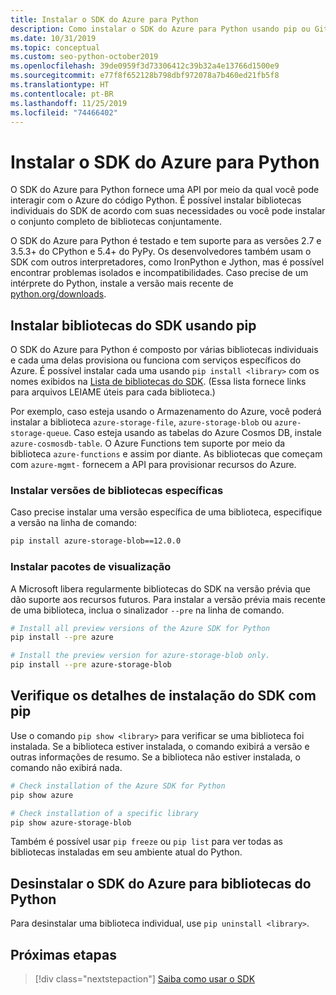 ```yaml
---
title: Instalar o SDK do Azure para Python
description: Como instalar o SDK do Azure para Python usando pip ou GitHub. O SDK do Azure pode ser instalado como bibliotecas individuais ou como um pacote completo.
ms.date: 10/31/2019
ms.topic: conceptual
ms.custom: seo-python-october2019
ms.openlocfilehash: 39de0959f3d73306412c39b32a4e13766d1500e9
ms.sourcegitcommit: e77f8f652128b798dbf972078a7b460ed21fb5f8
ms.translationtype: HT
ms.contentlocale: pt-BR
ms.lasthandoff: 11/25/2019
ms.locfileid: "74466402"
---
```

# <a name="install-the-azure-sdk-for-python"></a>Instalar o SDK do Azure para Python

O SDK do Azure para Python fornece uma API por meio da qual você pode interagir com o Azure do código Python. É possível instalar bibliotecas individuais do SDK de acordo com suas necessidades ou você pode instalar o conjunto completo de bibliotecas conjuntamente.

O SDK do Azure para Python é testado e tem suporte para as versões 2.7 e 3.5.3+ do CPython e 5.4+ do PyPy. Os desenvolvedores também usam o SDK com outros interpretadores, como IronPython e Jython, mas é possível encontrar problemas isolados e incompatibilidades. Caso precise de um intérprete do Python, instale a versão mais recente de [python.org/downloads](https://www.python.org/downloads).

## <a name="install-sdk-libraries-using-pip"></a>Instalar bibliotecas do SDK usando pip

O SDK do Azure para Python é composto por várias bibliotecas individuais e cada uma delas provisiona ou funciona com serviços específicos do Azure. É possível instalar cada uma usando `pip install <library>` com os nomes exibidos na [Lista de bibliotecas do SDK](https://github.com/Azure/azure-sdk-for-python/blob/master/packages.md). (Essa lista fornece links para arquivos LEIAME úteis para cada biblioteca.)

Por exemplo, caso esteja usando o Armazenamento do Azure, você poderá instalar a biblioteca `azure-storage-file`, `azure-storage-blob` ou `azure-storage-queue`. Caso esteja usando as tabelas do Azure Cosmos DB, instale `azure-cosmosdb-table`. O Azure Functions tem suporte por meio da biblioteca `azure-functions` e assim por diante. As bibliotecas que começam com `azure-mgmt-` fornecem a API para provisionar recursos do Azure.

### <a name="install-specific-library-versions"></a>Instalar versões de bibliotecas específicas

Caso precise instalar uma versão específica de uma biblioteca, especifique a versão na linha de comando:

```bash
pip install azure-storage-blob==12.0.0
```

### <a name="install-preview-packages"></a>Instalar pacotes de visualização

A Microsoft libera regularmente bibliotecas do SDK na versão prévia que dão suporte aos recursos futuros. Para instalar a versão prévia mais recente de uma biblioteca, inclua o sinalizador `--pre` na linha de comando. 

```bash
# Install all preview versions of the Azure SDK for Python
pip install --pre azure

# Install the preview version for azure-storage-blob only.
pip install --pre azure-storage-blob
```

## <a name="verify-sdk-installation-details-with-pip"></a>Verifique os detalhes de instalação do SDK com pip

Use o comando `pip show <library>` para verificar se uma biblioteca foi instalada. Se a biblioteca estiver instalada, o comando exibirá a versão e outras informações de resumo. Se a biblioteca não estiver instalada, o comando não exibirá nada.

```bash
# Check installation of the Azure SDK for Python
pip show azure

# Check installation of a specific library
pip show azure-storage-blob
```

Também é possível usar `pip freeze` ou `pip list` para ver todas as bibliotecas instaladas em seu ambiente atual do Python.

## <a name="uninstall-azure-sdk-for-python-libraries"></a>Desinstalar o SDK do Azure para bibliotecas do Python

Para desinstalar uma biblioteca individual, use `pip uninstall <library>`.

## <a name="next-steps"></a>Próximas etapas

> [!div class="nextstepaction"]
> [Saiba como usar o SDK](python-sdk-azure-get-started.yml)
